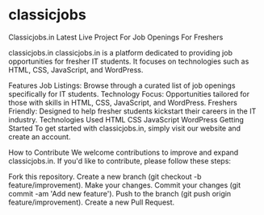 # classicjobs
Classicjobs.in Latest Live Project For Job Openings For Freshers

classicjobs.in
classicjobs.in is a platform dedicated to providing job opportunities for fresher IT students. It focuses on technologies such as HTML, CSS, JavaScript, and WordPress.

Features
Job Listings: Browse through a curated list of job openings specifically for IT students.
Technology Focus: Opportunities tailored for those with skills in HTML, CSS, JavaScript, and WordPress.
Freshers Friendly: Designed to help fresher students kickstart their careers in the IT industry.
Technologies Used
HTML
CSS
JavaScript
WordPress
Getting Started
To get started with classicjobs.in, simply visit our website and create an account.

How to Contribute
We welcome contributions to improve and expand classicjobs.in. If you'd like to contribute, please follow these steps:

Fork this repository.
Create a new branch (git checkout -b feature/improvement).
Make your changes.
Commit your changes (git commit -am 'Add new feature').
Push to the branch (git push origin feature/improvement).
Create a new Pull Request.
